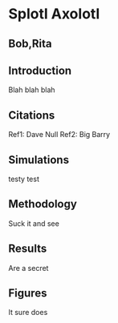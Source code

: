 # Splotl Axolotl
## Bob,Rita
## Introduction

Blah blah blah

## Citations
Ref1: Dave Null
Ref2: Big Barry

## Simulations

testy test

## Methodology

Suck it and see


## Results

Are a secret

## Figures

It sure does
